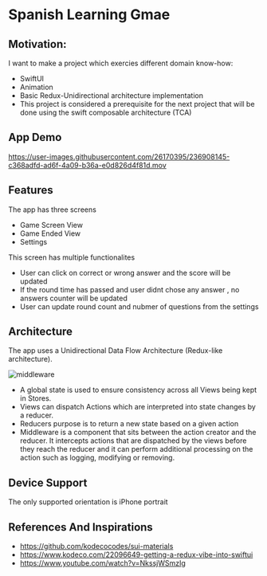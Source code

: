 # Spanish Learning Gmae 

## Motivation:
I want to make a project which exercies different domain know-how:
- SwiftUI 
- Animation
- Basic Redux-Unidirectional architecture implementation
- This project is considered a prerequisite  for the next project that will be done using the swift composable architecture (TCA)

## App Demo

https://user-images.githubusercontent.com/26170395/236908145-c368adfd-ad6f-4a09-b36a-e0d826d4f81d.mov


## Features
The app has three screens
- Game Screen View
- Game Ended View
- Settings

This screen has multiple functionalites
- User can click on correct or wrong answer and the score will be updated 
- If the round time has passed and user didnt chose any answer , no answers counter will be updated
- User can update round count and nubmer of questions from the settings

## Architecture

The app uses a Unidirectional Data Flow Architecture (Redux-like architecture).

![middleware](https://user-images.githubusercontent.com/26170395/236257422-ecfa75b7-dd44-421a-a995-338d4f7378dc.png)

- A global state is used to ensure consistency across all Views being kept in Stores. 
- Views can dispatch Actions which are interpreted into state changes by a reducer.
- Reducers purpose is to return a new state based on a given action
- Middleware is a component that sits between the action creator and the reducer. It intercepts actions that are dispatched by the views before they reach the reducer and it can perform additional processing on the action such as logging, modifying or removing.

## Device Support

The only supported orientation is iPhone portrait


## References And Inspirations
- https://github.com/kodecocodes/sui-materials 
- https://www.kodeco.com/22096649-getting-a-redux-vibe-into-swiftui
- https://www.youtube.com/watch?v=NkssjWSmzIg

